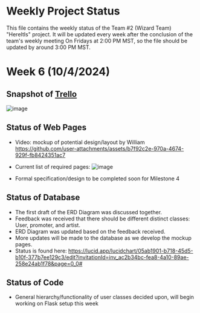 # Weekly Project Status
This file contains the weekly status of the Team #2 (Wizard Team) "HereItIs" project. 
It will be updated every week after the conclusion of the team's weekly meeting On Fridays at 2:00 PM MST, so the file should be updated by around 3:00 PM MST.

# Week 6 (10/4/2024)
## Snapshot of [Trello](https://trello.com/b/EVZ16txS/wizardteam)
![image](https://github.com/user-attachments/assets/8bdea3d9-ca24-4b34-9a8d-935fcb861b70)

## Status of Web Pages
- Video: mockup of potential design/layout by William https://github.com/user-attachments/assets/b7f92c2e-970a-4674-929f-fb8424351ac7
- Current list of required pages: ![image](https://github.com/user-attachments/assets/39740886-d1e3-43da-8921-1c724775553b)

- Formal specification/design to be completed soon for Milestone 4

## Status of Database
- The first draft of the ERD Diagram was discussed together.
- Feedback was received that there should be different distinct classes: User, promoter, and artist.
- ERD Diagram was updated based on the feedback received.
- More updates will be made to the database as we develop the mockup pages.
- Status is found here: https://lucid.app/lucidchart/05ab1901-b718-45d5-b10f-377b7ee129c3/edit?invitationId=inv_ac2b34bc-fea8-4a10-89ae-258e24ab1f78&page=0_0#

## Status of Code
- General hierarchy/functionality of user classes decided upon, will begin working on Flask setup this week
